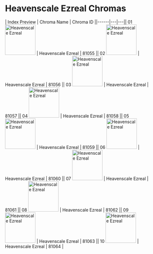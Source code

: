 # Heavenscale Ezreal Chromas

| Index  Preview | Chroma Name | Chroma ID ||------|---|---|| 01  <img src='https://raw.communitydragon.org/latest/plugins/rcp-be-lol-game-data/global/default/v1/champion-chroma-images/81/81055.png' alt='Heavenscale Ezreal' width='100'> | Heavenscale Ezreal | 81055 || 02  <img src='https://raw.communitydragon.org/latest/plugins/rcp-be-lol-game-data/global/default/v1/champion-chroma-images/81/81056.png' alt='Heavenscale Ezreal' width='100'> | Heavenscale Ezreal | 81056 || 03  <img src='https://raw.communitydragon.org/latest/plugins/rcp-be-lol-game-data/global/default/v1/champion-chroma-images/81/81057.png' alt='Heavenscale Ezreal' width='100'> | Heavenscale Ezreal | 81057 || 04  <img src='https://raw.communitydragon.org/latest/plugins/rcp-be-lol-game-data/global/default/v1/champion-chroma-images/81/81058.png' alt='Heavenscale Ezreal' width='100'> | Heavenscale Ezreal | 81058 || 05  <img src='https://raw.communitydragon.org/latest/plugins/rcp-be-lol-game-data/global/default/v1/champion-chroma-images/81/81059.png' alt='Heavenscale Ezreal' width='100'> | Heavenscale Ezreal | 81059 || 06  <img src='https://raw.communitydragon.org/latest/plugins/rcp-be-lol-game-data/global/default/v1/champion-chroma-images/81/81060.png' alt='Heavenscale Ezreal' width='100'> | Heavenscale Ezreal | 81060 || 07  <img src='https://raw.communitydragon.org/latest/plugins/rcp-be-lol-game-data/global/default/v1/champion-chroma-images/81/81061.png' alt='Heavenscale Ezreal' width='100'> | Heavenscale Ezreal | 81061 || 08  <img src='https://raw.communitydragon.org/latest/plugins/rcp-be-lol-game-data/global/default/v1/champion-chroma-images/81/81062.png' alt='Heavenscale Ezreal' width='100'> | Heavenscale Ezreal | 81062 || 09  <img src='https://raw.communitydragon.org/latest/plugins/rcp-be-lol-game-data/global/default/v1/champion-chroma-images/81/81063.png' alt='Heavenscale Ezreal' width='100'> | Heavenscale Ezreal | 81063 || 10  <img src='https://raw.communitydragon.org/latest/plugins/rcp-be-lol-game-data/global/default/v1/champion-chroma-images/81/81064.png' alt='Heavenscale Ezreal' width='100'> | Heavenscale Ezreal | 81064 |